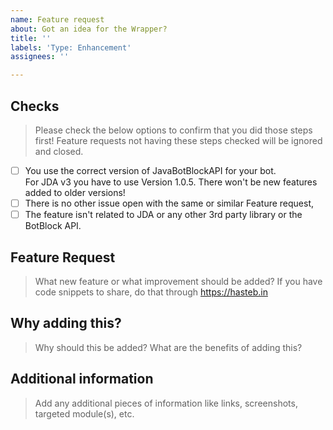 ```yaml
---
name: Feature request
about: Got an idea for the Wrapper?
title: ''
labels: 'Type: Enhancement'
assignees: ''

---
```


## Checks
> Please check the below options to confirm that you did those steps first!
> Feature requests not having these steps checked will be ignored and closed.
>
- [ ] You use the correct version of JavaBotBlockAPI for your bot.  
For JDA v3 you have to use Version 1.0.5. There won't be new features added to older versions!
- [ ] There is no other issue open with the same or similar Feature request,
- [ ] The feature isn't related to JDA or any other 3rd party library or the BotBlock API.

## Feature Request
> What new feature or what improvement should be added?
> If you have code snippets to share, do that through https://hasteb.in
<!-- Please write below this line to prevent formatting issues. -->


## Why adding this?
> Why should this be added? What are the benefits of adding this?
<!-- Please write below this line to prevent formatting issues. -->


## Additional information
> Add any additional pieces of information like links, screenshots, targeted module(s), etc.
